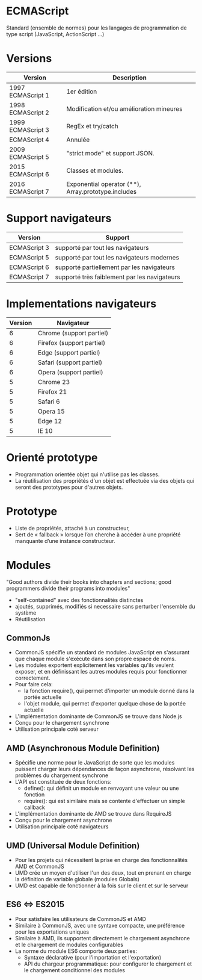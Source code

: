 # ECMAScript
Standard (ensemble de normes) pour les langages de programmation de type script (JavaScript, ActionScript ...)

# Versions
Version  | Description
---      | ---
1997 ECMAScript 1 | 1er édition
1998 ECMAScript 2 | Modification et/ou amélioration mineures
1999 ECMAScript 3 | RegEx et try/catch
ECMAScript 4	  | Annulée
2009 ECMAScript 5 | "strict mode" et support JSON.
2015 ECMAScript 6 | Classes et modules.
2016 ECMAScript 7 | Exponential operator (**), Array.prototype.includes

# Support navigateurs
Version  | Support
---      | ---
ECMAScript 3 | supporté par tout les navigateurs
ECMAScript 5 | supporté par tout les navigateurs modernes
ECMAScript 6 | supporté partiellement par les navigateurs
ECMAScript 7 | supporté très faiblement par les navigateurs

# Implementations navigateurs
Version  | Navigateur
---      | ---
6 | Chrome (support partiel)
6 | Firefox (support partiel)
6 | Edge (support partiel)
6 | Safari (support partiel)
6 | Opera (support partiel)
5 | Chrome 23
5 | Firefox 21
5 | Safari 6
5 | Opera 15
5 | Edge 12
5 | IE 10

# Orienté prototype
* Programmation orientée objet qui n'utilise pas les classes.
* La réutilisation des propriétés d'un objet est effectuée via des objets qui seront des prototypes pour d'autres objets.

# Prototype
* Liste de propriétés, attaché à un constructeur,
* Sert de « fallback » lorsque l’on cherche à accéder à une propriété manquante d’une instance constructeur.

# Modules
"Good authors divide their books into chapters and sections; good programmers divide their programs into modules"
* "self-contained" avec des fonctionnalités distinctes
* ajoutés, supprimés, modifiés si necessaire sans perturber l'ensemble du système
* Réutilisation

## CommonJs
* CommonJS spécifie un standard de modules JavaScript en s'assurant que chaque module s'exécute dans son propre espace de noms.
* Les modules exportent explicitement les variables qu'ils veulent exposer, et en définissant les autres modules requis pour fonctionner correctement.
* Pour faire cela: 
    - la fonction require(), qui permet d'importer un module donné dans la portée actuelle
    - l'objet module, qui permet d'exporter quelque chose de la portée actuelle
* L'implémentation dominante de CommonJS se trouve dans Node.js
* Conçu pour le chargement synchrone
* Utilisation principale coté serveur

## AMD (Asynchronous Module Definition)
* Spécifie une norme pour le JavaScript de sorte que les modules puissent charger leurs dépendances de façon asynchrone, résolvant les problèmes du chargement synchrone
* L'API est constituée de deux fonctions: 
    - define(): qui définit un module en renvoyant une valeur ou une fonction
    - require(): qui est similaire mais se contente d'effectuer un simple callback
* L'implémentation dominante de AMD se trouve dans RequireJS
* Conçu pour le chargement asynchrone
* Utilisation principale coté navigateurs

## UMD (Universal Module Definition)
* Pour les projets qui nécessitent la prise en charge des fonctionnalités AMD et CommonJS
* UMD crée un moyen d'utiliser l'un des deux, tout en prenant en charge la définition de variable globale (modules Globals)
* UMD est capable de fonctionner à la fois sur le client et sur le serveur

## ES6 <=> ES2015
* Pour satisfaire les utilisateurs de CommonJS et AMD
* Similaire à CommonJS, avec une syntaxe compacte, une préférence pour les exportations uniques
* Similaire à AMD, ils supportent directement le chargement asynchrone et le chargement de modules configurables
* La norme du module ES6 comporte deux parties:
    - Syntaxe déclarative (pour l'importation et l'exportation)
    - API du chargeur programmatique: pour configurer le chargement et le chargement conditionnel des modules
